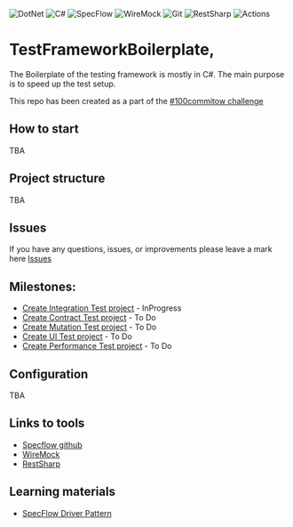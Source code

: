 ![DotNet](https://img.shields.io/badge/-.NET%207.0-darkviolet?style=for-the-badge&logo=.net&logoColor=white)
![C#](https://img.shields.io/badge/c%23-%23239120.svg?style=for-the-badge&logo=c-sharp&logoColor=white)
![SpecFlow](https://img.shields.io/badge/SpecFlow-blue.svg?style=for-the-badge&logo=specflow&logoColor=white)
![WireMock](https://img.shields.io/badge/WireMock-orange?style=for-the-badge&logo=wiremock&logoColor=white)
![Git](https://img.shields.io/badge/git-%23F05033.svg?style=for-the-badge&logo=git&logoColor=white)
![RestSharp](https://img.shields.io/badge/RestSharp-darkgreen?style=for-the-badge&logo=restsharp&logoColor=white)
![Actions](https://img.shields.io/badge/Actions-darkred.svg?style=for-the-badge&logo=githubactions&logoColor=white)

# TestFrameworkBoilerplate,
The Boilerplate of the testing framework is mostly in C#.
The main purpose is to speed up the test setup.

This repo has been created as a part of the [#100commitow challenge](https://100commitow.pl)

## How to start
TBA

## Project structure
TBA

## Issues
If you have any questions, issues, or improvements please leave a mark here [Issues](https://github.com/fszymaniak/TestFrameworkBoilerplate/issues)

## Milestones:
- [Create Integration Test project](https://github.com/fszymaniak/TestFrameworkBoilerplate/milestone/1) - InProgress
- [Create Contract Test project](https://github.com/fszymaniak/TestFrameworkBoilerplate/milestone/2) - To Do
- [Create Mutation Test project](https://github.com/fszymaniak/TestFrameworkBoilerplate/milestone/3) - To Do
- [Create UI Test project](https://github.com/fszymaniak/TestFrameworkBoilerplate/milestone/4) - To Do
- [Create Performance Test project](https://github.com/fszymaniak/TestFrameworkBoilerplate/milestone/5) - To Do

## Configuration
TBA 

## Links to tools
- [Specflow github](https://github.com/SpecFlowOSS/SpecFlow)
- [WireMock](https://github.com/WireMock-Net/WireMock.Net?tab=readme-ov-file#wiremocknet)
- [RestSharp](https://restsharp.dev/intro#getting-started)

## Learning materials
- [SpecFlow Driver Pattern](https://docs.specflow.org/projects/specflow/en/latest/Guides/DriverPattern.html)
